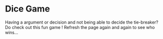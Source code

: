 # Dice Game


Having a argument or decision and not being able to decide the tie-breaker?Do check out this fun game ! Refresh the page again and again to see who wins...

